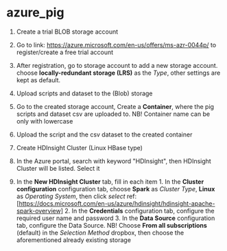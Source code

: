 # azure_pig

1. Create a trial BLOB storage account
  1. Go to link: <https://azure.microsoft.com/en-us/offers/ms-azr-0044p/> to register/create a free trial account
  2. After registration, go to storage account to add a new storage account. choose **locally-redundant storage (LRS)** as the *Type*, other settings are kept as default.

2. Upload scripts and dataset to the (Blob) storage
  1. Go to the created storage account, Create a **Container**, where the pig scripts and dataset csv are uploaded to. NB! Container name can be only with lowercase
  2. Upload the script and the csv dataset to the created container

3. Create HDInsight Cluster (Linux HBase type)
  1. In the Azure portal, search with keyword "HDInsight", then HDInsight Cluster will be listed. Select it
  2. In the **New HDInsight Cluster** tab, fill in each item
    1. In the **Cluster configuration** configuration tab, choose **Spark** as *Cluster Type*, **Linux** as *Operating System*, then click *select* ref:[https://docs.microsoft.com/en-us/azure/hdinsight/hdinsight-apache-spark-overview]
    2. In the **Credentials** configuration tab, configure the required user name and password
    3. In the **Data Source** configuration tab, configure the Data Source. NB! Choose **From all subscriptions** (default) in the *Selection Method* dropbox, then choose the aforementioned already existing storage



